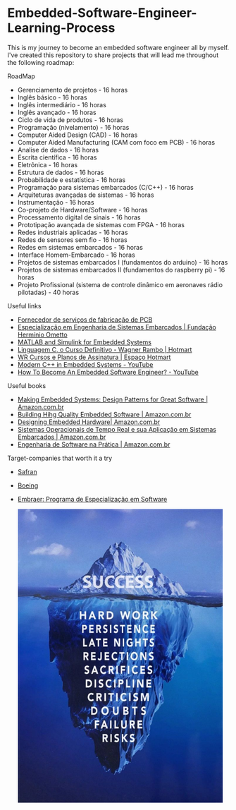 # Embedded-Software-Engineer-Learning-Process
This is my journey to become an embedded software engineer all by myself. I've created this repository to share projects that will lead me throughout the following roadmap: 

RoadMap
- Gerenciamento de projetos - 16 horas
- Inglês básico - 16 horas
- Inglês intermediário - 16 horas
- Inglês avançado - 16 horas
- Ciclo de vida de produtos - 16 horas 
- Programação (nivelamento) - 16 horas 
- Computer Aided Design (CAD) - 16 horas 
- Computer Aided Manufacturing (CAM com foco em PCB) - 16 horas 
- Analise de dados - 16 horas 
- Escrita científica - 16 horas 
- Eletrônica - 16 horas
- Estrutura de dados - 16 horas
- Probabilidade e estatística - 16 horas
- Programação para sistemas embarcados (C/C++) - 16 horas
- Arquiteturas avançadas de sistemas - 16 horas 
- Instrumentação - 16 horas
- Co-projeto de Hardware/Software - 16 horas
- Processamento digital de sinais - 16 horas
- Prototipação avançada de sistemas com FPGA - 16 horas
- Redes industriais aplicadas - 16 horas
- Redes de sensores sem fio - 16 horas 
- Redes em sistemas embarcados - 16 horas
- Interface Homem-Embarcado - 16 horas 
- Projetos de sistemas embarcados I (fundamentos do arduino) - 16 horas
- Projetos de sistemas embarcados II (fundamentos do raspberry pi) - 16 horas
- Projeto Profissional (sistema de controle dinâmico em aeronaves rádio pilotadas) - 40 horas

Useful links

* [Fornecedor de serviços de fabricação de PCB ](https://hitechcircuits.com/pt/)
* [Especialização em Engenharia de Sistemas Embarcados | Fundação Hermínio Ometto](http://www.fho.edu.br/posgraduacao/cursos/detalhes.php?id=3&tipo=29&codcurso=2461)
* [MATLAB and Simulink for Embedded Systems](https://www.mathworks.com/solutions/embedded-systems.html)
* [Linguagem C, o Curso Definitivo - Wagner Rambo | Hotmart](https://hotmart.com/pt-br/marketplace/produtos/linguagem-c-o-curso-definitivo/N48026554Y?sck=HOTMART_SPACE)
* [WR Cursos e Planos de Assinatura | Espaço Hotmart](https://space.hotmart.com/pt-BR/wrkits/products)
* [Modern C++ in Embedded Systems - YouTube](https://www.youtube.com/watch?v=1l2g2dAobXA&ab_channel=CodingTech)
* [How To Become An Embedded Software Engineer? - YouTube](https://www.youtube.com/watch?v=HFmGk4oufj8&ab_channel=GreidiAjalik)

Useful books

* [Making Embedded Systems: Design Patterns for Great Software | Amazon.com.br](https://www.amazon.com.br/Making-Embedded-Systems-Elecia-White/dp/1449302149/ref=asc_df_1449302149/?tag=googleshopp00-20&linkCode=df0&hvadid=379787788238&hvpos=&hvnetw=g&hvrand=5208198013514227509&hvpone=&hvptwo=&hvqmt=&hvdev=c&hvdvcmdl=&hvlocint=&hvlocphy=1032048&hvtargid=pla-450829141631&psc=1)
* [Building Hihg Quality Embedded Software | Amazon.com.br](https://www.amazon.com.br/Test-Driven-Development-Embedded-Jack-Ganssle/dp/193435662X/ref=pd_bxgy_img_sccl_1/137-3465359-2633623?pd_rd_w=eQLZU&content-id=amzn1.sym.57f5b0c5-8f2e-45a4-8595-2eb0fcbe85cd&pf_rd_p=57f5b0c5-8f2e-45a4-8595-2eb0fcbe85cd&pf_rd_r=GYZNMW9X832RK20N9DMS&pd_rd_wg=9X91p&pd_rd_r=e4a20084-136a-4490-986c-d9799d67ca19&pd_rd_i=193435662X&psc=1)
* [Designing Embedded Hardware| Amazon.com.br](https://www.amazon.com.br/Designing-Embedded-Hardware-John-Catsoulis/dp/0596007558/ref=pd_bxgy_img_sccl_2/137-3465359-2633623?pd_rd_w=eQLZU&content-id=amzn1.sym.57f5b0c5-8f2e-45a4-8595-2eb0fcbe85cd&pf_rd_p=57f5b0c5-8f2e-45a4-8595-2eb0fcbe85cd&pf_rd_r=GYZNMW9X832RK20N9DMS&pd_rd_wg=9X91p&pd_rd_r=e4a20084-136a-4490-986c-d9799d67ca19&pd_rd_i=0596007558&psc=1)
* [Sistemas Operacionais de Tempo Real e sua Aplicação em Sistemas Embarcados | Amazon.com.br](https://www.amazon.com.br/Sistemas-Operacionais-Tempo-Aplicação-Embarcados/dp/8521213964/ref=asc_df_8521213964/?tag=googleshopp00-20&linkCode=df0&hvadid=379725601116&hvpos=&hvnetw=g&hvrand=11596952033379078894&hvpone=&hvptwo=&hvqmt=&hvdev=c&hvdvcmdl=&hvlocint=&hvlocphy=1032048&hvtargid=pla-834126609754&psc=1)
* [Engenharia de Software na Prática | Amazon.com.br](https://www.amazon.com.br/Engenharia-Software-Prática-Hélio-Engholm/dp/8575222171/ref=asc_df_8575222171/?tag=googleshopp00-20&linkCode=df0&hvadid=379765802390&hvpos=&hvnetw=g&hvrand=11596952033379078894&hvpone=&hvptwo=&hvqmt=&hvdev=c&hvdvcmdl=&hvlocint=&hvlocphy=1032048&hvtargid=pla-396486665730&psc=1)

Target-companies that worth it a try

* [Safran](https://www.safran-group.com/careers/job-fields)

* [Boeing](https://jobs.boeing.com/#career-areas)

* [Embraer: Programa de Especialização em Software](https://embraer.com/br/pt/pes)

  <img src="assets/images/Sucess-definition.jpg" style="zoom: 67%;" >

  


